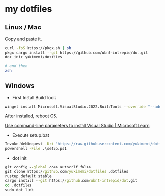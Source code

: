 # my dotfiles

## Linux / Mac

Copy and paste it.

```sh
curl -fsS https://pkgx.sh | sh
pkgx cargo install --git https://github.com/ubnt-intrepid/dot.git
dot init yukimemi/dotfiles

# and then
zsh
```

## Windows

- First Install BuildTools

```bat
winget install Microsoft.VisualStudio.2022.BuildTools --override "--add Microsoft.VisualStudio.Workload.VCTools"
```

After installed, reboot OS.

[Use command-line parameters to install Visual Studio | Microsoft Learn](https://learn.microsoft.com/en-us/visualstudio/install/use-command-line-parameters-to-install-visual-studio)

- Execute setup.bat

```bat
Invoke-WebRequest -Uri "https://raw.githubusercontent.com/yukimemi/dotfiles/main/win/setup.ps1" -OutFile "setup.ps1"
powershell -File .\setup.ps1
```

- dot init

```bat
git config --global core.autocrlf false
git clone https://github.com/yukimemi/dotfiles .dotfiles
rustup default stable
cargo install --git https://github.com/ubnt-intrepid/dot.git
cd .dotfiles
sudo dot link
```
